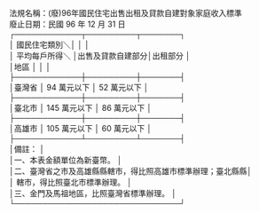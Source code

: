 法規名稱：(廢)96年國民住宅出售出租及貸款自建對象家庭收入標準  
廢止日期：民國 96 年 12 月 31 日  
┌────────────┬─────────┬───────┐  
│ 國民住宅類別＼│ │ │  
│ 平均每戶所得＼ │出售及貸款自建部分│出租部分 │  
│地區 │ │ │  
├────────────┼─────────┼───────┤  
│臺灣省 │ 94 萬元以下 │ 52 萬元以下 │  
├────────────┼─────────┼───────┤  
│臺北市 │ 145 萬元以下 │ 86 萬元以下 │  
├────────────┼─────────┼───────┤  
│高雄市 │ 105 萬元以下 │ 60 萬元以下 │  
├────────────┴─────────┴───────┤  
│備註： │  
│一、本表金額單位為新臺幣。 │  
│二、臺灣省之市及高雄縣縣轄市，得比照高雄市標準辦理；臺北縣縣│  
│ 轄市，得比照臺北市標準辦理。 │  
│三、金門及馬祖地區，比照臺灣省標準辦理。 │  
└──────────────────────────────┘  


